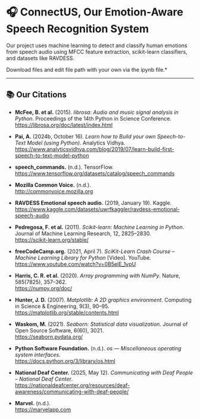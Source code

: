 # 🎧 ConnectUS, Our Emotion-Aware Speech Recognition System

Our project uses machine learning to detect and classify human emotions from speech audio using MFCC feature extraction, scikit-learn classifiers, and datasets like RAVDESS. 

Download files and edit file path with your own via the ipynb file.*

---

## 📚 Our Citations

- **McFee, B. et al.** (2015). *librosa: Audio and music signal analysis in Python*. Proceedings of the 14th Python in Science Conference.  
  https://librosa.org/doc/latest/index.html

- **Pai, A.** (2024b, October 16). *Learn how to Build your own Speech-to-Text Model (using Python)*. Analytics Vidhya.  
  https://www.analyticsvidhya.com/blog/2019/07/learn-build-first-speech-to-text-model-python

- **speech_commands.** (n.d.). TensorFlow.  
  https://www.tensorflow.org/datasets/catalog/speech_commands

- **Mozilla Common Voice.** (n.d.).  
  http://commonvoice.mozilla.org

- **RAVDESS Emotional speech audio.** (2019, January 19). Kaggle.  
  https://www.kaggle.com/datasets/uwrfkaggler/ravdess-emotional-speech-audio

- **Pedregosa, F. et al.** (2011). *Scikit-learn: Machine Learning in Python*. Journal of Machine Learning Research, 12, 2825–2830.  
  https://scikit-learn.org/stable/

- **freeCodeCamp.org.** (2021, April 7). *SciKit-Learn Crash Course – Machine Learning Library for Python* [Video]. YouTube.  
  https://www.youtube.com/watch?v=0B5eIE_1vpU

- **Harris, C. R. et al.** (2020). *Array programming with NumPy*. Nature, 585(7825), 357–362.  
  https://numpy.org/doc/

- **Hunter, J. D.** (2007). *Matplotlib: A 2D graphics environment*. Computing in Science & Engineering, 9(3), 90–95.  
  https://matplotlib.org/stable/contents.html

- **Waskom, M.** (2021). *Seaborn: Statistical data visualization*. Journal of Open Source Software, 6(60), 3021.  
  https://seaborn.pydata.org/

- **Python Software Foundation.** (n.d.). *os — Miscellaneous operating system interfaces*.  
  https://docs.python.org/3/library/os.html

- **National Deaf Center.** (2025, May 12). *Communicating with Deaf People – National Deaf Center*.  
  https://nationaldeafcenter.org/resources/deaf-awareness/communicating-with-deaf-people/

- **Marvel.** (n.d.).  
  https://marvelapp.com
